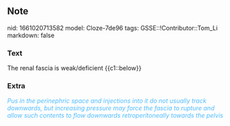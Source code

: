## Note
nid: 1661020713582
model: Cloze-7de96
tags: GSSE::!Contributor::Tom_Li
markdown: false

### Text
The renal fascia is weak/deficient {{c1::below}}

### Extra
<div>
  <i><font color="#4FBCFF">Pus in the perinephric space and
  injections into it do not usually track downwards, but increasing
  pressure may force the fascia to rupture and allow such contents
  to flow downwards retroperitoneally towards the pelvis</font></i>
</div>
